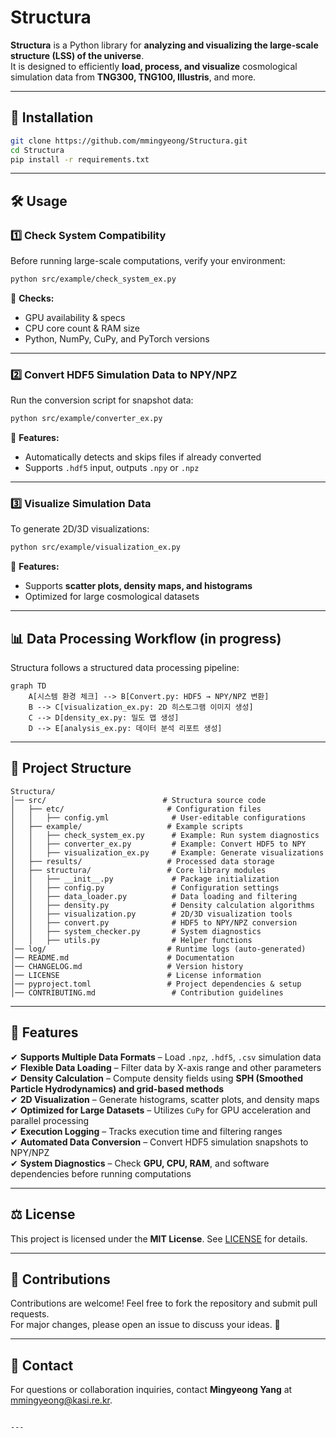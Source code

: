 # Structura  
**Structura** is a Python library for **analyzing and visualizing the large-scale structure (LSS) of the universe**.  
It is designed to efficiently **load, process, and visualize** cosmological simulation data from **TNG300, TNG100, Illustris**, and more.  

---

## 🚀 Installation  
```bash
git clone https://github.com/mmingyeong/Structura.git
cd Structura
pip install -r requirements.txt
```

---

## 🛠 Usage  

### **1️⃣ Check System Compatibility**
Before running large-scale computations, verify your environment:  
```bash
python src/example/check_system_ex.py
```
📌 **Checks:**  
- GPU availability & specs  
- CPU core count & RAM size  
- Python, NumPy, CuPy, and PyTorch versions  

---

### **2️⃣ Convert HDF5 Simulation Data to NPY/NPZ**
Run the conversion script for snapshot data:  
```bash
python src/example/converter_ex.py
```
📌 **Features:**  
- Automatically detects and skips files if already converted  
- Supports `.hdf5` input, outputs `.npy` or `.npz`  

---

### **3️⃣ Visualize Simulation Data**
To generate 2D/3D visualizations:  
```bash
python src/example/visualization_ex.py
```
📌 **Features:**  
- Supports **scatter plots, density maps, and histograms**  
- Optimized for large cosmological datasets  

---

## 📊 Data Processing Workflow (in progress)

Structura follows a structured data processing pipeline:  

```mermaid
graph TD
    A[시스템 환경 체크] --> B[Convert.py: HDF5 → NPY/NPZ 변환]
    B --> C[visualization_ex.py: 2D 히스토그램 이미지 생성]
    C --> D[density_ex.py: 밀도 맵 생성]
    D --> E[analysis_ex.py: 데이터 분석 리포트 생성]
```
---

## 📂 Project Structure  

```plaintext
Structura/
│── src/                          # Structura source code
│   ├── etc/                       # Configuration files
│   │   ├── config.yml              # User-editable configurations
│   ├── example/                   # Example scripts
│   │   ├── check_system_ex.py      # Example: Run system diagnostics
│   │   ├── converter_ex.py         # Example: Convert HDF5 to NPY
│   │   ├── visualization_ex.py     # Example: Generate visualizations
│   ├── results/                   # Processed data storage
│   ├── structura/                 # Core library modules
│   │   ├── __init__.py             # Package initialization
│   │   ├── config.py               # Configuration settings
│   │   ├── data_loader.py          # Data loading and filtering
│   │   ├── density.py              # Density calculation algorithms
│   │   ├── visualization.py        # 2D/3D visualization tools
│   │   ├── convert.py              # HDF5 to NPY/NPZ conversion
│   │   ├── system_checker.py       # System diagnostics
│   │   ├── utils.py                # Helper functions
│── log/                           # Runtime logs (auto-generated)
│── README.md                      # Documentation
│── CHANGELOG.md                   # Version history
│── LICENSE                        # License information
│── pyproject.toml                 # Project dependencies & setup
│── CONTRIBUTING.md                 # Contribution guidelines
```

---

## 📌 Features  
✔ **Supports Multiple Data Formats** – Load `.npz`, `.hdf5`, `.csv` simulation data  
✔ **Flexible Data Loading** – Filter data by X-axis range and other parameters  
✔ **Density Calculation** – Compute density fields using **SPH (Smoothed Particle Hydrodynamics) and grid-based methods**  
✔ **2D Visualization** – Generate histograms, scatter plots, and density maps  
✔ **Optimized for Large Datasets** – Utilizes `CuPy` for GPU acceleration and parallel processing  
✔ **Execution Logging** – Tracks execution time and filtering ranges  
✔ **Automated Data Conversion** – Convert HDF5 simulation snapshots to NPY/NPZ  
✔ **System Diagnostics** – Check **GPU, CPU, RAM**, and software dependencies before running computations  

---

## ⚖ License  
This project is licensed under the **MIT License**. See [LICENSE](LICENSE) for details.  

---

## 🤝 Contributions  
Contributions are welcome! Feel free to fork the repository and submit pull requests.  
For major changes, please open an issue to discuss your ideas. 🚀  

---

## 📧 Contact  
For questions or collaboration inquiries, contact **Mingyeong Yang** at [mmingyeong@kasi.re.kr](mailto:mmingyeong@kasi.re.kr).  
```

---